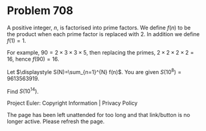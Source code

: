 #   Problem 708

   A positive integer, $n$, is factorised into prime factors. We define
   $f(n)$ to be the product when each prime factor is replaced with $2$. In
   addition we define $f(1)=1$.

   For example, $90 = 2\times 3\times 3\times 5$, then replacing the primes,
   $2\times 2\times 2\times 2 = 16$, hence $f(90) = 16$.

   Let $\displaystyle S(N)=\sum_{n=1}^{N} f(n)$. You are given
   $S(10^8)=9613563919$.

   Find $S(10^{14})$.

   Project Euler: Copyright Information | Privacy Policy

   The page has been left unattended for too long and that link/button is no
   longer active. Please refresh the page.
